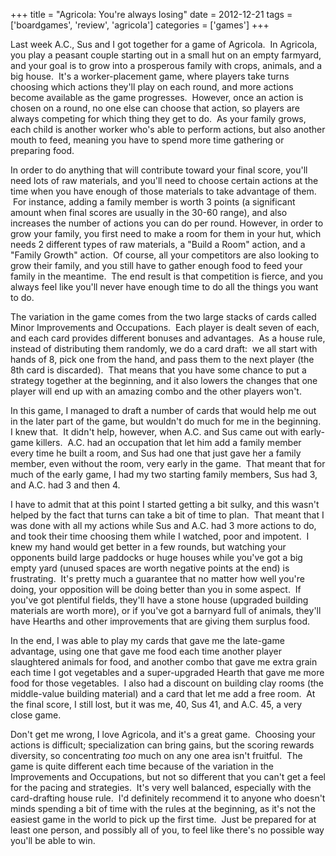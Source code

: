 +++
title = "Agricola: You're always losing"
date = 2012-12-21
tags = ['boardgames', 'review', 'agricola']
categories = ['games']
+++

Last week A.C., Sus and I got together for a game of Agricola.  In Agricola, you play a peasant couple starting out in a small hut on an empty farmyard, and your goal is to grow into a prosperous family with crops, animals, and a big house.  It's a worker-placement game, where players take turns choosing which actions they'll play on each round, and more actions become available as the game progresses.  However, once an action is chosen on a round, no one else can choose that action, so players are always competing for which thing they get to do.  As your family grows, each child is another worker who's able to perform actions, but also another mouth to feed, meaning you have to spend more time gathering or preparing food.

In order to do anything that will contribute toward your final score, you'll need lots of raw materials, and you'll need to choose certain actions at the time when you have enough of those materials to take advantage of them.  For instance, adding a family member is worth 3 points (a significant amount when final scores are usually in the 30-60 range), and also increases the number of actions you can do per round. However, in order to grow your family, you first need to make a room for them in your hut, which needs 2 different types of raw materials, a "Build a Room" action, and a "Family Growth" action.  Of course, all your competitors are also looking to grow their family, and you still have to gather enough food to feed your family in the meantime.  The end result is that competition is fierce, and you always feel like you'll never have enough time to do all the things you want to do.

The variation in the game comes from the two large stacks of cards called Minor Improvements and Occupations.  Each player is dealt seven of each, and each card provides different bonuses and advantages.  As a house rule, instead of distributing them randomly, we do a card draft:  we all start with hands of 8, pick one from the hand, and pass them to the next player (the 8th card is discarded).  That means that you have some chance to put a strategy together at the beginning, and it also lowers the changes that one player will end up with an amazing combo and the other players won't.

In this game, I managed to draft a number of cards that would help me out in the later part of the game, but wouldn't do much for me in the beginning.  I knew that.  It didn't help, however, when A.C. and Sus came out with early-game killers.  A.C. had an occupation that let him add a family member every time he built a room, and Sus had one that just gave her a family member, even without the room, very early in the game.  That meant that for much of the early game, I had my two starting family members, Sus had 3, and A.C. had 3 and then 4.

I have to admit that at this point I started getting a bit sulky, and this wasn't helped by the fact that turns can take a bit of time to plan.  That meant that I was done with all my actions while Sus and A.C. had 3 more actions to do, and took their time choosing them while I watched, poor and impotent.  I knew my hand would get better in a few rounds, but watching your opponents build large paddocks or huge houses while you've got a big empty yard (unused spaces are worth negative points at the end) is frustrating.  It's pretty much a guarantee that no matter how well you're doing, your opposition will be doing better than you in some aspect.  If you've got plentiful fields, they'll have a stone house (upgraded building materials are worth more), or if you've got a barnyard full of animals, they'll have Hearths and other improvements that are giving them surplus food.

In the end, I was able to play my cards that gave me the late-game advantage, using one that gave me food each time another player slaughtered animals for food, and another combo that gave me extra grain each time I got vegetables and a super-upgraded Hearth that gave me more food for those vegetables.  I also had a discount on building clay rooms (the middle-value building material) and a card that let me add a free room.  At the final score, I still lost, but it was me, 40, Sus 41, and A.C. 45, a very close game.

Don't get me wrong, I love Agricola, and it's a great game.  Choosing your actions is difficult; specialization can bring gains, but the scoring rewards diversity, so concentrating *too* much on any one area isn't fruitful.  The game is quite different each time because of the variation in the Improvements and Occupations, but not so different that you can't get a feel for the pacing and strategies.  It's very well balanced, especially with the card-drafting house rule.  I'd definitely recommend it to anyone who doesn't minds spending a bit of time with the rules at the beginning, as it's not the easiest game in the world to pick up the first time.  Just be prepared for at least one person, and possibly all of you, to feel like there's no possible way you'll be able to win.
